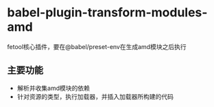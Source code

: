 # babel-plugin-transform-modules-amd

fetool核心插件，要在@babel/preset-env在生成amd模块之后执行

## 主要功能

* 解析并收集amd模块的依赖
* 针对资源的类型，执行加载器，并插入加载器所构建的代码
